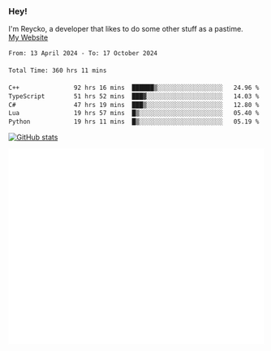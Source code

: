 ### Hey!
I'm Reycko, a developer that likes to do some other stuff as a pastime.  
[My Website](https://reycko.root.sx)

<!--START_SECTION:wakasection-->

```txt
From: 13 April 2024 - To: 17 October 2024

Total Time: 360 hrs 11 mins

C++               92 hrs 16 mins  ██████▒░░░░░░░░░░░░░░░░░░   24.96 %
TypeScript        51 hrs 52 mins  ███▓░░░░░░░░░░░░░░░░░░░░░   14.03 %
C#                47 hrs 19 mins  ███▒░░░░░░░░░░░░░░░░░░░░░   12.80 %
Lua               19 hrs 57 mins  █▒░░░░░░░░░░░░░░░░░░░░░░░   05.40 %
Python            19 hrs 11 mins  █▒░░░░░░░░░░░░░░░░░░░░░░░   05.19 %
```

<!--END_SECTION:wakasection-->

[![GitHub stats](https://github-readme-stats.vercel.app/api?username=Reycko&show_icons=true&theme=dark&hide_title=true&count_private=true)](https://github.com/anuraghazra/github-readme-stats)

![Metrics](/github-metrics.svg)
